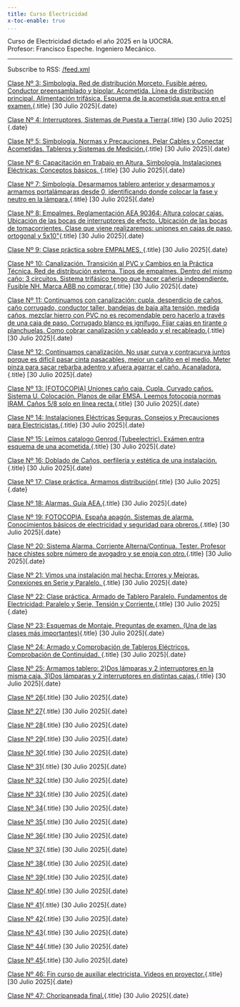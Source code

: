```yaml
---
title: Curso Electricidad
x-toc-enable: true
...
```


Curso de Electricidad dictado el año 2025 en la UOCRA.                      
Profesor: Francisco Espeche. Ingeniero Mecánico.

-------------------------------------------------------------------------------


Subscribe to RSS: [/feed.xml](/feed.xml)

[Clase Nº 3: Simbología. Red de distribución Morceto. Fusible aéreo. Conductor preensamblado y bipolar. Acometida. Línea de distribución principal. Alimentación trifásica. Esquema de la acometida que entra en el examen.](/03clase.md){.title}
[30 Julio 2025]{.date}


[Clase Nº 4: Interruptores, Sistemas de Puesta a Tierra](/04clase.md){.title}
[30 Julio 2025]{.date}


[Clase Nº 5: Simbología. Normas y Precauciones. Pelar Cables y Conectar Acometidas. Tableros y Sistemas de Medición.](/05clase.md){.title}
[30 Julio 2025]{.date}


[Clase Nº 6: Capacitación en Trabajo en Altura. Simbología. Instalaciones Eléctricas: Conceptos básicos. ](/06clase.md){.title}
[30 Julio 2025]{.date}


[Clase Nº 7: Simbología. Desarmamos tablero anterior y desarmamos y armamos portalámparas desde 0, identificando donde colocar la fase y neutro en la lámpara.](/07clase.md){.title}
[30 Julio 2025]{.date}


[Clase Nº 8: Empalmes. Reglamentación AEA 90364: Altura colocar cajas. Ubicación de las bocas de interruptores de efecto. Ubicación de las bocas de tomacorrientes. Clase que viene realizaremos: uniones en cajas de paso, ortogonal y 5x10"](/08clase.md){.title}
[30 Julio 2025]{.date}


[Clase Nº 9: Clase práctica sobre EMPALMES. ](/09clase.md){.title}
[30 Julio 2025]{.date}


[Clase Nº 10: Canalización. Transición al PVC y Cambios en la Práctica Técnica. Red de distribución externa. Tipos de empalmes. Dentro del mismo caño: 3 circuitos. Sistema trifásico tengo que hacer cañería independiente. Fusible NH. Marca ABB no comprar.](/10clase.md){.title}
[30 Julio 2025]{.date}


[Clase Nº 11: Continuamos con canalización: cupla, desperdicio de caños, caño corrugado, conductor taller, bandejas de baja alta tensión, medida caños, mezclar hierro con PVC no es recomendable pero hacerlo a través de una caja de paso. Corrugado blanco es ignífugo. Fijar cajas en tirante o planchuelas. Como cobrar canalización y cableado y el recableado.](/11clase.md){.title}
[30 Julio 2025]{.date}


[Clase Nº 12: Continuamos canalización. No usar curva y contracurva juntos porque es difícil pasar cinta pasacables, mejor un cañito en el medio. Meter pinza para sacar rebarba adentro y afuera agarrar el caño. Acanaladora.](/12clase.md){.title}
[30 Julio 2025]{.date}


[Clase Nº 13: [FOTOCOPIA] Uniones caño caja. Cupla. Curvado caños. Sistema U. Colocación. Planos de pilar EMSA. Leemos fotocopia normas IRAM. Caños 5/8 solo en línea recta.](/13clase.md){.title}
[30 Julio 2025]{.date}


[Clase Nº 14: Instalaciones Eléctricas Seguras. Consejos y Precauciones para Electricistas.](/14clase.md){.title}
[30 Julio 2025]{.date}


[Clase Nº 15: Leímos catalogo Genrod (Tubeelectric). Exámen entra esquema de una acometida.](/15clase.md){.title}
[30 Julio 2025]{.date}


[Clase Nº 16: Doblado de Caños, perfilería y estética de una instalación.](/16clase.md){.title}
[30 Julio 2025]{.date}


[Clase Nº 17: Clase práctica. Armamos distribución](/17clase.md){.title}
[30 Julio 2025]{.date}


[Clase Nº 18: Alarmas. Guía AEA.](/18clase.md){.title}
[30 Julio 2025]{.date}


[Clase Nº 19: FOTOCOPIA. España apagón. Sistemas de alarma. Conocimientos básicos de electricidad y seguridad para obreros.](/19clase.md){.title}
[30 Julio 2025]{.date}


[Clase Nº 20: Sistema Alarma. Corriente Alterna/Continua. Tester. Profesor hace chistes sobre número de avogadro y se enoja con otro.](/20clase.md){.title}
[30 Julio 2025]{.date}


[Clase Nº 21: Vimos una instalación mal hecha: Errores y Mejoras. Conexiones en Serie y Paralelo. ](/21clase.md){.title}
[30 Julio 2025]{.date}


[Clase Nº 22: Clase práctica. Armado de Tablero Paralelo. Fundamentos de Electricidad: Paralelo y Serie, Tensión y Corriente.](/22clase.md){.title}
[30 Julio 2025]{.date}


[Clase Nº 23: Esquemas de Montaje. Preguntas de examen. (Una de las clases más importantes)](/23clase.md){.title}
[30 Julio 2025]{.date}


[Clase Nº 24: Armado y Comprobación de Tableros Eléctricos. Comprobación de Continuidad. ](/24clase.md){.title}
[30 Julio 2025]{.date}


[Clase Nº 25: Armamos tablero: 2)Dos lámparas y 2 interruptores en la misma caja. 3)Dos lámparas y 2 interruptores en distintas cajas.](/25clase.md){.title}
[30 Julio 2025]{.date}


[Clase Nº 26](/26clase.md){.title}
[30 Julio 2025]{.date}


[Clase Nº 27](/27clase.md){.title}
[30 Julio 2025]{.date}


[Clase Nº 28](/28clase.md){.title}
[30 Julio 2025]{.date}


[Clase Nº 29](/29clase.md){.title}
[30 Julio 2025]{.date}


[Clase Nº 30](/30clase.md){.title}
[30 Julio 2025]{.date}


[Clase Nº 31](/31clase.md){.title}
[30 Julio 2025]{.date}


[Clase Nº 32](/32clase.md){.title}
[30 Julio 2025]{.date}


[Clase Nº 33](/33clase.md){.title}
[30 Julio 2025]{.date}


[Clase Nº 34](/34clase.md){.title}
[30 Julio 2025]{.date}


[Clase Nº 35](/35clase.md){.title}
[30 Julio 2025]{.date}


[Clase Nº 36](/36clase.md){.title}
[30 Julio 2025]{.date}


[Clase Nº 37](/37clase.md){.title}
[30 Julio 2025]{.date}


[Clase Nº 38](/38clase.md){.title}
[30 Julio 2025]{.date}


[Clase Nº 39](/39clase.md){.title}
[30 Julio 2025]{.date}


[Clase Nº 40](/40clase.md){.title}
[30 Julio 2025]{.date}


[Clase Nº 41](/41clase.md){.title}
[30 Julio 2025]{.date}


[Clase Nº 42](/42clase.md){.title}
[30 Julio 2025]{.date}


[Clase Nº 43](/43clase.md){.title}
[30 Julio 2025]{.date}


[Clase Nº 44](/44clase.md){.title}
[30 Julio 2025]{.date}


[Clase Nº 45](/45clase.md){.title}
[30 Julio 2025]{.date}


[Clase Nº 46: Fin curso de auxiliar electricista. Videos en proyector.](/46clase.md){.title}
[30 Julio 2025]{.date}


[Clase Nº 47: Choripaneada final.](/47clase.md){.title}
[30 Julio 2025]{.date}


